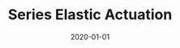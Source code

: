 ---
title: "Series Elastic Actuation"
collection: publications
permalink: /publication/2020-01-01-Series-Elastic-Actuation
date: 2020-01-01
venue: 'Encyclopedia of Robotics'
paperurl: 'https://doi.org/10.1007/978-3-642-41610-1_120-1'
citation: ' Jonathan Hurst,  <b>Kevin Green</b>, &quot;Series Elastic Actuation.&quot; Encyclopedia of Robotics, 2020.'
publication_type: 'inbook'
preprint: 'https://mime.oregonstate.edu/research/drl/publications/_documents/hurst_2020.pdf'
bib_file_name: '2020-01-01-Series-Elastic-Actuation.bib'
---